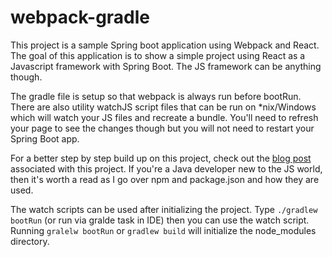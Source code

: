 webpack-gradle
==============
This project is a sample Spring boot application using Webpack and React.  The goal of this application is to show a simple project using React as a Javascript framework with Spring Boot. The JS framework can be anything though.  

The gradle file is setup so that webpack is always run before bootRun.  There are also utility watchJS script files that can be run on *nix/Windows which will watch your JS files and recreate a bundle.  You'll need to refresh your page to see the changes though but you will not need to restart your Spring Boot app.
  
For a better step by step build up on this project, check out the [blog post](https://objectpartners.com/2016/04/22/using-webpack-with-gradle/) associated with this project. If you're a Java developer new to the JS world, then it's worth a read as I go over npm and package.json and how they are used.

The watch scripts can be used after initializing the project.  Type `./gradlew bootRun` (or run via gralde task in IDE) then you can use the watch script.  Running `gralelw bootRun` or `gradlew build` will initialize the node_modules directory.
